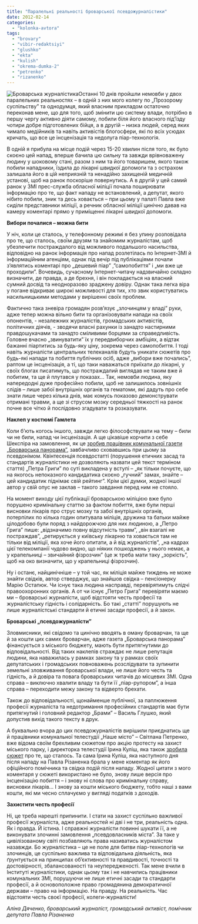 ```yaml
---
title: "Паралельні реальності броварської псевдожурналістики"
date: 2012-02-14
categories: 
  - "kolonka-avtora"
tags: 
  - "brovary"
  - "vibir-redaktsiyi"
  - "glushko"
  - "ekta"
  - "kulish"
  - "okrema-dumka-2"
  - "petrenko"
  - "rizanenko"
---
```


![](https://mpz.brovary.org/wp-content/uploads/2012/02/Броварська-журналістика.jpg "Броварська журналістика")Останні 10 днів пройшли немовби у двох паралельних реальностях – в одній з них мого колегу по „Прозорому суспільству” та однодумця, який власним прикладом остаточно переконав мене, що для того, щоб змінити цю систему влади, потрібно в першу чергу активно діяти самому, побили біля його власного під’їзду чотири добре підготовлених бійця, а в другій – низка людей, серед яких чимало медійників та навіть активістів блогосфери, які по всіх усюдах кричать, що все це інсценізація та недолуга піар-технологія. <!--more-->

В одній я прибула на місце подій через 15-20 хвилин після того, як було скоєно цей напад, вперше бачила цю сильну та завжди врівноважену людину у шоковому стані, разом з ним та його товаришем, якого також побили нападники, їздила до лікарні швидкої допомоги та з острахом залишала його в цій неприязній та ненадійно захищеній медичній установі, щоб на ранок поскоріше повернутись. А в другій у цей самий ранок у ЗМІ прес-служба обласної міліції почала поширювати інформацію про те, що факт нападу не встановлений, а депутат, якого нібито побили, зник та десь ховається – при цьому у палаті Павла вже сиділи представники міліції, а речник обласної міліції цинічно давав на камеру коментарі прямо у приміщенні лікарні швидкої допомоги.

**Вибори почалися – можна бити**

У ніч, коли це сталось, у телефонному режимі я без упину розповідала про те, що сталось, своїм друзям та знайомим журналістам, щоб убезпечити постраждалого від можливого подальшого насильства, відповідно на ранок інформація про напад розлетілась по Інтернет-ЗМІ й інформаційним агенціям, однак під вечір під публікаціями почали з’являтись коментарі про „дешевий піар” ,”самопобиття” і „ми вже це проходили”. Вочевидь, сучасному Інтернет-читачу надзвичайно складно визначити, де правда, а де брехня, і він покладається на власний сумний досвід та неодноразово зраджену довіру. Однак така легка віра у погане відкриває широкі можливості для тих, хто звик користуватись насильницькими методами у вирішенні своїх проблем.

Фактично така зневіра громадян розв’язує „злочинцям у владі” руки, адже тепер можна вільно бити та організовувати напади на своїх опонентів, - незалежних журналістів, громадських активістів, політичних діячів, - зводячи власні рахунки із занадто настирними правдошукачами та занадто сміливими борцями за справедливість. Головне вчасно „звинуватити” їх у передвиборчих амбіціях, а відтак бажанні піартитись за будь-яку ціну, зокрема через самопобиття. І тоді навіть журналісти центральних телеканалів будуть уникати сюжетів про будь-які напади та побиття публічних осіб, адже „вибори вже почались”, раптом це інсценізація, а ті, що таки наважаться приїхати до лікарні, у своїх блогах писатимуть, що постраждалий виглядав не таким вже й побитим, та ще й плутався у показах... Так, немовби людина, яку напередодні дуже професійно побили, щоб не залишилось зовнішніх слідів – лише забої внутрішніх органів та гематоми, які дадуть про себе знати лише через кілька днів, має комусь показово демонструвати отримані травми, а ще зі струсом мозку середньої тяжкості на ранок почне все чітко й послідовно згадувати та розказувати.

**Наклеп у костюмі Гамлета**

Коли б’ють когось іншого, завжди легко філософствувати на тему – били чи не били, напад чи інсценізація. А ще цікавіше корчити з себе Шекспіра на замовлення, як це [зробив працівник комунальної газети „Броварська панорама”](http://docs.pravo-znaty.org.ua/p455/09.02.2012 "Броварська панорама"), завбачливо сховавшись при цьому за псевдонімом. Квінтесенція псевдостатті (порушення етичних засад та стандартів журналістики не дозволяють назвати цей текст терміном стаття) „Петра Григи” по суті викладена у вступі – „як тільки почуєте, що на якогось непоказного кандидатика скоєно „гучний” замах, знайте – цей кандидатик піднімає свій рейтинг”. Крім цієї думки, жодної іншої автор у свій опус не заклав – такого завдання перед ним не стояло.

На момент виходу цієї публікації броварською міліцією вже було порушено кримінальну статтю за фактом побиття, вже були перші висновки лікарів про струс мозку та забої внутрішніх органів, потерпілих по кілька годин опитувала міліція, дружина та батьки майже цілодобово були поряд з найдорожчою для них людиною, а „Петро Грига” пише: „відзначимо повну відсутність травм”, „він взагалі не постраждав”, „ретирується у київську лікарню та ховається там не тільки від міліції, яка хоче його опитати, а й від журналістів”, „на кадрах цієї телекомпанії чудово видно, що ніяких пошкоджень у нього немає, а у крапельниці – звичайний фізрозчин” (це ж треба мати таку „зоркість”, щоб на око визначити, що у крапельниці фізрозчин).

Ну і останє, найцинічніше – у той час, як міліція майже тиждень не може знайти свідків, автор стверджує, що знайшов свідка – пенсіонерку Марію Остапюк. Чи існує така людина насправді, перевірятимуть слідчі правоохоронних органів. А от чи існує „Петро Грига” перевіряти маємо ми – броварські журналісти, щоб відстояти честь професії та журналістську гідність і солідарність. Бо такі „статті” порушують не лише журналістські стандарти й етичні засади професії, а й закон.

**Броварські „псевдожурналісти”**

Зловмисники, які свідомо та цинічно вводять в оману броварчан, та ще й за кошти цих самих броварчан, адже газета „Броварська панорама” фінансується з міського бюджету, мають бути притягнутими до відповідальності. Від таких наклепів страждає не лише репутація людини, яка наважилась у рамках закону та у рамках своїх депутатських і громадських повноважень розслідувати та зупинити земельні зловживання броварської влади, не лише його честь та гідність, а й довіра та повага броварських читачів до місцевих ЗМІ. Одна справа – виключно хвалити владу та бути її „піар-рупором”, а інша справа – переходити межу закону та відверто брехати.

Також до відповідальності, щонайменше публічної, за паплюження професії журналіста та недотримання професійних стандартів має бути притягнутий і головний редактор „Брами” – Василь Глушко, який допустив вихід такого тексту в друк.

А буквально вчора до цих псевдожурналістів вирішили приєднатись ще й працівники комунальної телестудії „Наше місто” – Світлана Петренко, вже відома своїм брехливим сюжетом про акцію протесту на захист міського парку, і директорка телестудії Ірина Куліш, яка також [зробила сюжет](https://mpz.brovary.org/novini/%d0%bd%d0%b0%d0%bf%d0%b0%d0%b4-%d0%bd%d0%b0-%d1%80%d1%96%d0%b7%d0%b0%d0%bd%d0%b5%d0%bd%d0%ba%d0%b0-%d0%b5%d0%ba%d1%82%d0%b0-%d0%b1%d1%80%d0%be%d0%b2%d0%b0%d1%80%d0%b8/ "Напад на Різаненка: версія телеканалу Екта-Бровари") про те, що сталось. Та сама Ірина Куліш, яка наступного дня після нападу на Павла Різаненка брала у мене коментар як його офіційного помічника та свідка подій після нападу. Жодної цитати з мого коментаря у сюжеті використано не було, знову лише версія про інсценізацію побиття – і знову ні слова про кримінальну справу, висновки лікарів... І знову за кошти міського бюджету, тобто наші з вами кошти, які ми чесно сплачуємо у вигляді податків з доходів.

**Захистити честь професії**

Ні, це треба нарешті припинити. І стати на захист суспільно важливої професії журналіста, адже реальностей ні дві і не три, реальність одна. Як і правда. Й істина. І справжні журналісти повинні шукати її, а не виконувати злочинні замовлення „псевдовласників міста”. За таке у цивілізованому світі позбавляють права називатись журналістом назавжди. Бо журналістика – це не поле для битви піар-технологів чи злочинців, це суспільно важлива та відповідальна діяльність, яка ґрунтується на принципах об’єктивності та правдивості, точності та достовірності, збалансованості та неупередженості. Так мене вчили в Інституті журналістики, однак цьому так і не навчились працівники комунальних ЗМІ, порушуючи не лише етичні засади та стандарти професії, а й основоположне право громадянина демократичної держави – право на інформацію. На правду. На реальність. Час відстояти честь своєї професії, колеги-журналісти!

_Аліна Дяченко, броварський журналіст, громадський активіст, помічник депутата Павла Різаненка_
